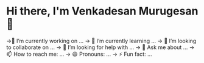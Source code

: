 # Hi there, I'm Venkadesan Murugesan 👋
->🔭 I’m currently working on ...
-> 🌱 I’m currently learning ...
-> 👯 I’m looking to collaborate on ...
-> 🤔 I’m looking for help with ...
-> 💬 Ask me about ...
-> 📫 How to reach me: ...
-> 😄 Pronouns: ...
-> ⚡ Fun fact: ...
